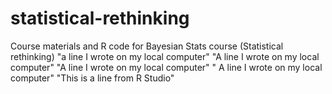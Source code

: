 # statistical-rethinking
Course materials and R code for Bayesian Stats course (Statistical rethinking)
"a line I wrote on my local computer" 
"A line I wrote on my local computer" 
"A line I wrote on my local computer" 
" A line I wrote on my local computer" 
"This is a line from R Studio"
